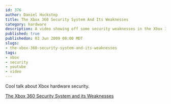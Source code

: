 ```yaml
--- 
id: 376
author: Daniel Huckstep
title: The Xbox 360 Security System And Its Weaknesses
category: hardware
description: A video showing off some security weaknesses in the Xbox 360 game console.
published: true
publishedon: 03 Jun 2009 08:00 MDT
slugs: 
- the-xbox-360-security-system-and-its-weaknesses
tags: 
- xbox
- security
- youtube
- video
---
```

Cool talk about Xbox hardware security.

[The Xbox 360 Security System and its
Weaknesses](http://www.youtube.com/watch?v=uxjpmc8ZIxM&feature=player_embedded)
